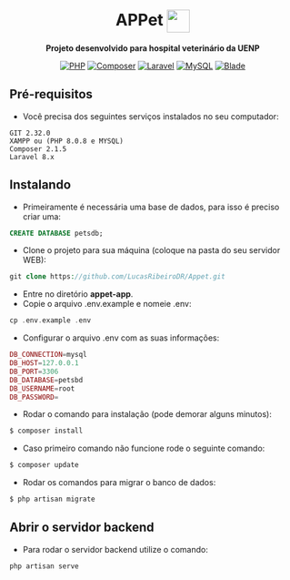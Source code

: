 <h1 align="center">
  <strong>APPet <img align="center" height="40" src="./appet-app/public/pet.ico"></strong>
</h1>

<div align="center">

**Projeto desenvolvido para hospital veterinário da UENP**

</div>

<div align="center">
  <a href="https://www.php.net/" target="_blank"><img alt="PHP" src="https://img.shields.io/badge/PHP-%235466B8.svg?&style=flat&logo=php&logoColor=white"/></a>
  <a href="https://getcomposer.org/" target="_blank"><img alt="Composer" src="https://img.shields.io/badge/Composer-%23ffffff.svg?&style=flat&logo=composer&logoColor=%238B4513"/></a>
  <a href="https://laravel.com/" target="_blank"><img alt="Laravel" src="https://img.shields.io/badge/Laravel-%23ff2d20.svg?&style=flat&logo=laravel&logoColor=white"/></a>
  <a href="https://www.mysql.com/" target="_blank"><img alt="MySQL" src="https://img.shields.io/badge/MySQL-%23ADD8E6.svg?&style=flat&logo=mysql&logoColor=black"/></a>
  <a href="https://git-scm.com/" target="_blank"><img alt="Blade" src="https://img.shields.io/badge/Git-%23ffffff.svg?&style=flat&logo=git&logoColor=%23FF4500"/></a>
</div>

## Pré-requisitos

- Você precisa dos seguintes serviços instalados no seu computador:

```
GIT 2.32.0
XAMPP ou (PHP 8.0.8 e MYSQL)
Composer 2.1.5
Laravel 8.x
```

## Instalando
- Primeiramente é necessária uma base de dados, para isso é preciso criar uma:
```SQL
CREATE DATABASE petsdb;
```
- Clone o projeto para sua máquina (coloque na pasta do seu servidor WEB):
```php
git clone https://github.com/LucasRibeiroDR/Appet.git
```
- Entre no diretório **appet-app**.
- Copie o arquivo .env.example e nomeie .env:

```php
cp .env.example .env
```
- Configurar o arquivo .env com as suas informações:
```php
DB_CONNECTION=mysql
DB_HOST=127.0.0.1
DB_PORT=3306
DB_DATABASE=petsbd
DB_USERNAME=root
DB_PASSWORD=
```
- Rodar o comando para instalação (pode demorar alguns minutos):

```php
$ composer install 
```
- Caso primeiro comando não funcione rode o seguinte comando:
```php
$ composer update 
```

<!-- - Rodar os comandos para migrar o banco de dados com alguns dados de teste:
```php
$ php artisan migrate --seed
``` -->
- Rodar os comandos para migrar o banco de dados:
```php
$ php artisan migrate
``` 
## Abrir o servidor backend

- Para rodar o servidor backend utilize o comando:

```
php artisan serve
```